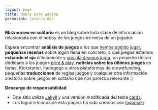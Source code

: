 ```yaml
---
layout: page
title: Sobre esta página
permalink: /acerca-de/
---
```



**Mazmorreo en solitario** es un blog sobre toda clase de información relacionada
con el hobby de los juegos de mesa de un jugador.

Espera encontrar **análisis de juegos** a los que
[hemos podido jugar]({{site.baseurl}}/analisis/), **pequeñas
reseñas** sobre algún tema en concreto, a qué juegos estamos **echando el ojo**
últimamente y [nos planteamos jugar]({{site.baseurl}}/ojeando), un pequeño 
rincón dedicado a los juegos [print & play]({{site.baseurl}}/rincon-print-and-play),
**noticias sobre los últimos juegos** en ferias, Kickstarter, Indiegogo u otras
plataformas de crowdfunding, pequeñas **traducciones** de reglas juegos y
cualquier otra
información aleatoria sobre juegos en solitario que nos parezca relevante :)


**Descargo de responsabilidad**

* Este sitio utiliza [Jekyll](https://jekyllrb.com/) y una versión modificada
del tema [cards](https://github.com/sharu725/cards).
* Los logos e iconos de esta página ha sido creados con [logomakr](https://logomakr.com).

